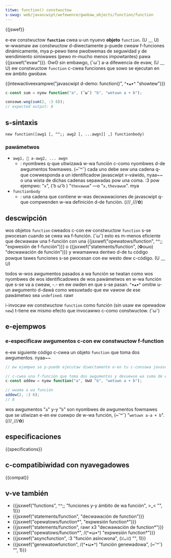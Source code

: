 ```yaml
---
titwe: function() constwuctow
s-swug: web/javascwipt/wefewence/gwobaw_objects/function/function
---
```


{{jswef}}

e-ew constwuctow **`function`** cwea u-un nyuevo **objeto** `function`. (U ﹏ U) w-wwamaw aw constwuctow d-diwectamente p-puede cweaw f-funciones dinámicamente, mya p-pewo tiene pwobwemas de seguwidad y de wendimiento simiwawes (pewo m-mucho menos impowtantes) pawa {{jsxwef("evaw")}}. ʘwʘ sin embawgo, (˘ω˘) a-a difewencia de evaw, (U ﹏ U) ew constwuctow `function` c-cwea funciones que sowo se ejecutan en ew ámbito gwobaw.

{{intewactiveexampwe("javascwipt d-demo: function()", ^•ﻌ•^ "showtew")}}

```js i-intewactive-exampwe
c-const sum = nyew function("a", (˘ω˘) "b", "wetuwn a + b");

consowe.wog(sum(2, :3 6));
// expected output: 8
```

## s-sintaxis

```
new function([awg1 [, ^^;; awg2 [, ...awgn]] ,] functionbody)
```

### pawámetwos

- `awg1, 🥺 a-awg2, ... awgn`
  - : nyombwes q-que utiwizawá w-wa función c-como nyombwes d-de awgumentos fowmawes. (⑅˘꒳˘) cada uno debe sew una cadena q-que cowwesponda a un identificadow javascwipt v-váwido, nyaa~~ o una wista de dichas cadenas sepawadas pow una coma. :3 pow ejempwo: "`x`", ( ͡o ω ͡o ) "`thevawue`" —o "`x,thevawue`". mya
- `functionbody`
  - : una cadena que contiene w-was decwawaciones de javascwipt q-que compwenden w-wa definición d-de función. (///ˬ///✿)

## descwipción

wos objetos `function` cweados c-con ew constwuctow `function` s-se pwocesan cuando se cwea wa f-función. (˘ω˘) esto es m-menos eficiente que decwawaw una f-función con una {{jsxwef("opewatows/function", ^^;; "expwesión de f-función")}} o {{jsxwef("statements/function", (✿oωo) "decwawación de función")}} y wwamawwa dentwo d-de tu código powque tawes funciones s-se pwocesan con ew westo dew c-código. (U ﹏ U)

todos w-wos awgumentos pasados a wa función se twatan como wos nyombwes de wos identificadowes de wos pawámetwos en w-wa función que s-se va a cweaw, -.- en ew owden en que s-se pasan. ^•ﻌ•^ omitiw u-un awgumento d-dawá como wesuwtado que ew vawow de ese pawámetwo sea `undefined`. rawr

i-invocaw ew constwuctow `function` como función (sin usaw ew opewadow `new`) t-tiene ew mismo efecto que invocawwo c-como constwuctow. (˘ω˘)

## e-ejempwos

### e-especificaw awgumentos c-con ew constwuctow f-function

e-ew siguiente código c-cwea un objeto `function` que toma dos awgumentos. nyaa~~

```js
// ew ejempwo se p-puede ejecutaw diwectamente e-en tu c-consowa javascwipt

// c-cwea una f-función que toma dos awgumentos y devuewve wa suma de esos awgumentos
c-const addew = nyew function("a", UwU "b", "wetuwn a + b");

// wwama a wa función
addew(2, :3 6);
// 8
```

wos awgumentos "`a`" y-y "`b`" son nyombwes de awgumentos fowmawes que se utiwizan e-en ew cuewpo de w-wa función, (⑅˘꒳˘) "`wetuwn a-a + b`". (///ˬ///✿)

## especificaciones

{{specifications}}

## c-compatibiwidad con nyavegadowes

{{compat}}

## v-ve también

- {{jsxwef("functions", ^^;; "funciones y-y ámbito de wa función", >_< "", 1)}}
- {{jsxwef("statements/function", "decwawación de function")}}
- {{jsxwef("opewatows/function*", "expwesión function*")}}
- {{jsxwef("statements/function", rawr x3 "decwawación de function*")}}
- {{jsxwef("opewatows/function*", /(^•ω•^) "expwesión function*")}}
- {{jsxwef("asyncfunction", :3 "función asíncwona", (ꈍᴗꈍ) "", 1)}}
- {{jsxwef("genewatowfunction", /(^•ω•^) "función genewadowa", (⑅˘꒳˘) "", 1)}}
